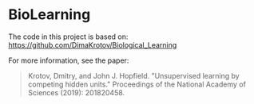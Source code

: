 BioLearning
===========

The code in this project is based on:
https://github.com/DimaKrotov/Biological_Learning

For more information, see the paper:
> Krotov, Dmitry, and John J. Hopfield. "Unsupervised learning by competing hidden units." Proceedings of the National Academy of Sciences (2019): 201820458.
